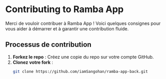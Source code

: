 # Contributing to Ramba App

Merci de vouloir contribuer à Ramba App ! Voici quelques consignes pour vous aider à démarrer et à garantir une contribution fluide.

## Processus de contribution

1. **Forkez le repo** : Créez une copie du repo sur votre compte GitHub.
2. **Clonez votre fork** :
   ```bash
   git clone https://github.com/iamSangohan/ramba-app-back.git
